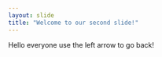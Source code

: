 ```yaml
---
layout: slide
title: "Welcome to our second slide!"
---
```

Hello everyone
use the left arrow to go back!

